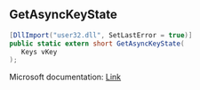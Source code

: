 ## GetAsyncKeyState

```csharp
[DllImport("user32.dll", SetLastError = true)]
public static extern short GetAsyncKeyState(
   Keys vKey
);
```

Microsoft documentation: [Link](https://docs.microsoft.com/en-us/windows/win32/api/winuser/nf-winuser-getasynckeystate)
